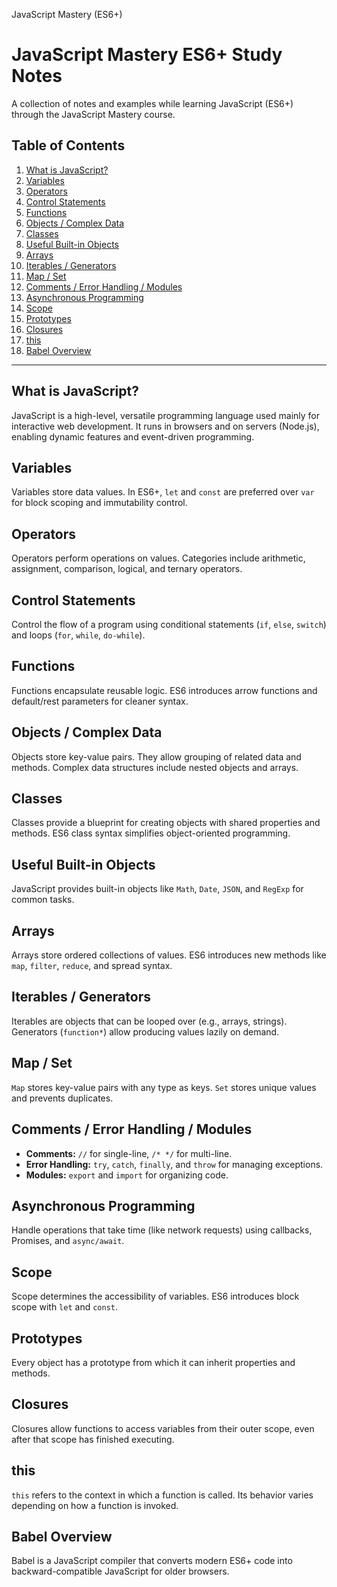 JavaScript Mastery (ES6+)

# JavaScript Mastery ES6+ Study Notes

A collection of notes and examples while learning JavaScript (ES6+) through the JavaScript Mastery course.

## Table of Contents

1. [What is JavaScript?](#what-is-javascript)
2. [Variables](#variables)
3. [Operators](#operators)
4. [Control Statements](#control-statements)
5. [Functions](#functions)
6. [Objects / Complex Data](#objects--complex-data)
7. [Classes](#classes)
8. [Useful Built-in Objects](#useful-built-in-objects)
9. [Arrays](#arrays)
10. [Iterables / Generators](#iterables--generators)
11. [Map / Set](#map--set)
12. [Comments / Error Handling / Modules](#comments--error-handling--modules)
13. [Asynchronous Programming](#asynchronous-programming)
14. [Scope](#scope)
15. [Prototypes](#prototypes)
16. [Closures](#closures)
17. [this](#this)
18. [Babel Overview](#babel-overview)

---

## What is JavaScript?

JavaScript is a high-level, versatile programming language used mainly for interactive web development. It runs in browsers and on servers (Node.js), enabling dynamic features and event-driven programming.

## Variables

Variables store data values. In ES6+, `let` and `const` are preferred over `var` for block scoping and immutability control.

## Operators

Operators perform operations on values. Categories include arithmetic, assignment, comparison, logical, and ternary operators.

## Control Statements

Control the flow of a program using conditional statements (`if`, `else`, `switch`) and loops (`for`, `while`, `do-while`).

## Functions

Functions encapsulate reusable logic. ES6 introduces arrow functions and default/rest parameters for cleaner syntax.

## Objects / Complex Data

Objects store key-value pairs. They allow grouping of related data and methods. Complex data structures include nested objects and arrays.

## Classes

Classes provide a blueprint for creating objects with shared properties and methods. ES6 class syntax simplifies object-oriented programming.

## Useful Built-in Objects

JavaScript provides built-in objects like `Math`, `Date`, `JSON`, and `RegExp` for common tasks.

## Arrays

Arrays store ordered collections of values. ES6 introduces new methods like `map`, `filter`, `reduce`, and spread syntax.

## Iterables / Generators

Iterables are objects that can be looped over (e.g., arrays, strings). Generators (`function*`) allow producing values lazily on demand.

## Map / Set

`Map` stores key-value pairs with any type as keys. `Set` stores unique values and prevents duplicates.

## Comments / Error Handling / Modules

- **Comments:** `//` for single-line, `/* */` for multi-line.
- **Error Handling:** `try`, `catch`, `finally`, and `throw` for managing exceptions.
- **Modules:** `export` and `import` for organizing code.

## Asynchronous Programming

Handle operations that take time (like network requests) using callbacks, Promises, and `async/await`.

## Scope

Scope determines the accessibility of variables. ES6 introduces block scope with `let` and `const`.

## Prototypes

Every object has a prototype from which it can inherit properties and methods.

## Closures

Closures allow functions to access variables from their outer scope, even after that scope has finished executing.

## this

`this` refers to the context in which a function is called. Its behavior varies depending on how a function is invoked.

## Babel Overview

Babel is a JavaScript compiler that converts modern ES6+ code into backward-compatible JavaScript for older browsers.
